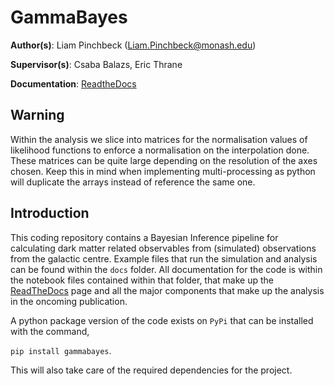 # GammaBayes
__Author(s)__: Liam Pinchbeck (Liam.Pinchbeck@monash.edu)

__Supervisor(s)__: Csaba Balazs, Eric Thrane

__Documentation__: [ReadtheDocs](https://gammabayes.readthedocs.io/en/latest/index.html)

## Warning

Within the analysis we slice into matrices for the normalisation values of likelihood functions to enforce a normalisation on the interpolation done.
These matrices can be quite large depending on the resolution of the axes chosen. Keep this in mind when implementing multi-processing as python will
duplicate the arrays instead of reference the same one.

## Introduction

This coding repository contains a Bayesian Inference pipeline for calculating dark matter related observables from (simulated) observations from the galactic centre. Example files that run the simulation and analysis can be found within the `docs` folder. All documentation for the code is within the notebook files contained within that folder, that make up the [ReadTheDocs](https://gammabayes.readthedocs.io/en/latest/index.html) page and all the major components that make up the analysis in the oncoming publication.

A python package version of the code exists on `PyPi` that can be installed with the command,

`pip install gammabayes`.

This will also take care of the required dependencies for the project.
